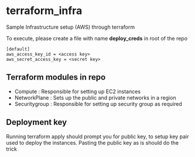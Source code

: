 # terraform_infra
Sample Infrastructure setup (AWS) through terraform

To execute, please create a file with name <strong>deploy_creds</strong> in root of the repo

```
[default]
aws_access_key_id = <access key>
aws_secret_access_key = <secret key>
```
## Terraform modules in repo

- Compute       : Responsible for setting up EC2 instances
- NetworkPlane  : Sets up the public and private networks in a region
- Securitygroup : Responsible for setting up security group as required

## Deployment key

Running terraform apply should prompt you for public key, to setup key pair used to deploy the instances. 
Pasting the public key as is should do the trick
